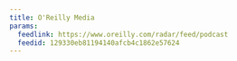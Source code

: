 ```yaml
---
title: O'Reilly Media
params:
  feedlink: https://www.oreilly.com/radar/feed/podcast
  feedid: 129330eb81194140afcb4c1862e57624
---
```

